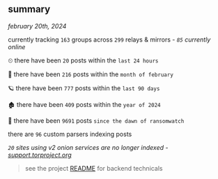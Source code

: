 
## summary
_february 20th, 2024_

currently tracking `163` groups across `299` relays & mirrors - _`85` currently online_

⏲ there have been `20` posts within the `last 24 hours`

🦈 there have been `216` posts within the `month of february`

🪐 there have been `777` posts within the `last 90 days`

🏚 there have been `409` posts within the `year of 2024`

🦕 there have been `9691` posts `since the dawn of ransomwatch`

there are `96` custom parsers indexing posts

_`20` sites using v2 onion services are no longer indexed - [support.torproject.org](https://support.torproject.org/onionservices/v2-deprecation/)_

> see the project [README](https://github.com/joshhighet/ransomwatch#ransomwatch--) for backend technicals
